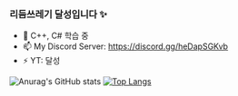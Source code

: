 ### 리듬쓰레기 달성입니다 ✨

- 🌱 C++, C# 학습 중
- 📫 My Discord Server: https://discord.gg/heDapSGKvb
- ⚡ YT: 달성

![Anurag's GitHub stats](https://github-readme-stats.vercel.app/api?username=noonnight10&show_icons=true&theme=radical)
[![Top Langs](https://github-readme-stats.vercel.app/api/top-langs/?username=깃허브아이디&langs_count=8)](https://github.com/noonnight10/github-readme-stats)


  
